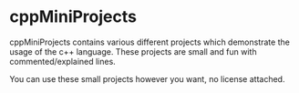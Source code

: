 # cppMiniProjects
cppMiniProjects contains various different projects which demonstrate the usage of the c++ language. These projects are small and fun with commented/explained lines.

You can use these small projects however you want, no license attached.
